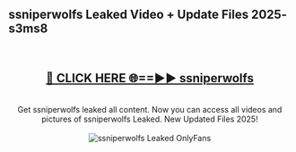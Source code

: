 <h2>ssniperwolfs Leaked Video + Update Files 2025- s3ms8</h2>
<br>
<div align="center">
<h2><a href="https://libra.edu.pl?ssniperwolfs" rel="nofollow">🔴 CLICK HERE 🌐==►► ssniperwolfs</a></h2>
<br>
Get ssniperwolfs leaked all content. Now you can access all videos and pictures of ssniperwolfs Leaked. New Updated Files 2025!
<br>
<br>
<a href="https://libra.edu.pl?ssniperwolfs" rel="nofollow" data-target="animated-image.originalLink"><img src="https://i.ibb.co.com/WyWwxjT/player-gif2.gif" alt="ssniperwolfs Leaked OnlyFans" style="max-width: 100%; display: inline-block;" data-target="animated-image.originalImage"></a>
</div>
<br>